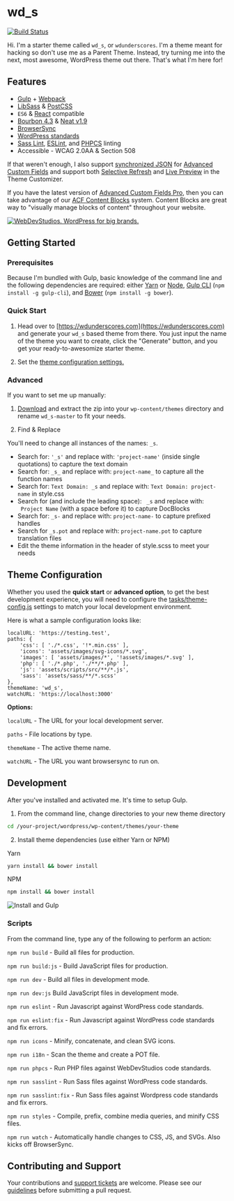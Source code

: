 wd_s
===
[![Build Status](https://travis-ci.org/WebDevStudios/wd_s.svg?branch=master)](https://travis-ci.org/WebDevStudios/wd_s)

Hi. I'm a starter theme called `wd_s`, or `wdunderscores`. I'm a theme meant for hacking so don't use me as a Parent Theme. Instead, try turning me into the next, most awesome, WordPress theme out there. That's what I'm here for!

## Features
- [Gulp](http://gulpjs.com/) + [Webpack](https://webpack.js.org/)
- [LibSass](http://sass-lang.com/) & [PostCSS](https://github.com/postcss/postcss)
- `ES6` & [React](https://reactjs.org/) compatible
- [Bourbon 4.3](http://bourbon.io/) & [Neat v1.9](http://neat.bourbon.io/docs/1.9.0/)
- [BrowserSync](https://www.browsersync.io/)
- [WordPress standards](https://make.wordpress.org/core/handbook/best-practices/coding-standards/)
- [Sass Lint](https://github.com/sasstools/sass-lint), [ESLint](https://eslint.org/), and [PHPCS](https://github.com/squizlabs/PHP_CodeSniffer) linting
- Accessible - WCAG 2.0AA & Section 508

If that weren't enough, I also support [synchronized JSON](https://www.advancedcustomfields.com/resources/synchronized-json/) for [Advanced Custom Fields](https://www.advancedcustomfields.com/) and support both [Selective Refresh](https://make.wordpress.org/core/2016/03/22/implementing-selective-refresh-support-for-widgets/) and [Live Preview](https://codex.wordpress.org/Theme_Customization_API#Part_3:_Configure_Live_Preview_.28Optional.29) in the Theme Customizer.

If you have the latest version of [Advanced Custom Fields Pro](https://www.advancedcustomfields.com/pro/), then you can take advantage of our [ACF Content Blocks](https://github.com/WebDevStudios/wd_s/wiki/ACF-Content-Blocks) system. Content Blocks are great way to "visually manage blocks of content" throughout your website.

<a href="https://webdevstudios.com/contact/"><img src="https://webdevstudios.com/wp-content/uploads/2018/04/wds-github-banner.png" alt="WebDevStudios. WordPress for big brands."></a>

## Getting Started

### Prerequisites

Because I'm bundled with Gulp, basic knowledge of the command line and the following dependencies are required: either [Yarn](https://yarnpkg.com) or [Node](https://nodejs.org), [Gulp CLI](https://github.com/gulpjs/gulp-cli) (`npm install -g gulp-cli`), and [Bower](https://bower.io/) (`npm install -g bower`).

### Quick Start
1) Head over to [https://wdunderscores.com](https://wdunderscores.com) and generate your `wd_s` based theme from there. You just input the name of the theme you want to create, click the "Generate" button, and you get your ready-to-awesomize starter theme.

2) Set the [theme configuration settings.](#theme-configuration)

### Advanced

If you want to set me up manually:

1) [Download](https://github.com/WebDevStudios/wd_s/archive/master.zip) and extract the zip into your `wp-content/themes` directory and rename `wd_s-master` to fit your needs.

2) Find & Replace

You'll need to change all instances of the names: `_s`.

* Search for: `'_s'` and replace with: `'project-name'` (inside single quotations) to capture the text domain
* Search for: `_s_` and replace with: `project-name_` to capture all the function names
* Search for: `Text Domain: _s` and replace with: `Text Domain: project-name` in style.css
* Search for (and include the leading space): <code>&nbsp;_s</code> and replace with: <code>&nbsp;Project Name</code> (with a space before it) to capture DocBlocks
* Search for: `_s-` and replace with: `project-name-` to capture prefixed handles
* Search for `_s.pot` and replace with: `project-name.pot` to capture translation files
* Edit the theme information in the header of style.scss to meet your needs

## Theme Configuration
Whether you used the **quick start** or **advanced option**, to get the best development experience, you will need to configure the [tasks/theme-config.js](tasks/theme-config.js) settings to match your local development environment.

Here is what a sample configuration looks like:

```
localURL: 'https://testing.test',
paths: {
	'css': [ './*.css', '!*.min.css' ],
	'icons': 'assets/images/svg-icons/*.svg',
	'images': [ 'assets/images/*', '!assets/images/*.svg' ],
	'php': [ './*.php', './**/*.php' ],
	'js': 'assets/scripts/src/**/*.js',
	'sass': 'assets/sass/**/*.scss'
},
themeName: 'wd_s',
watchURL: 'https://localhost:3000'
```

**Options:**

`localURL` - The URL for your local development server.

`paths` - File locations by type.

`themeName` - The active theme name.

`watchURL` - The URL you want browsersync to run on.

## Development

After you've installed and activated me. It's time to setup Gulp.

1) From the command line, change directories to your new theme directory

```bash
cd /your-project/wordpress/wp-content/themes/your-theme
```

2) Install theme dependencies (use either Yarn or NPM)

Yarn
```bash
yarn install && bower install
```
NPM
```bash
npm install && bower install
```
![Install and Gulp](https://dl.dropboxusercontent.com/s/cj1p6xjz51cpckq/wd_s-install.gif?dl=0)

### Scripts

From the command line, type any of the following to perform an action:

`npm run build` - Build all files for production.

`npm run build:js` - Build JavaScript files for production.

`npm run dev` - Build all files in development mode.

`npm run dev:js` Build JavaScript files in development mode.

`npm run eslint` - Run Javascript against WordPress code standards.

`npm run eslint:fix` - Run Javascript against WordPress code standards and fix errors.

`npm run icons` - Minify, concatenate, and clean SVG icons.

`npm run i18n` - Scan the theme and create a POT file.

`npm run phpcs` - Run PHP files against WebDevStudios code standards.

`npm run sasslint` - Run Sass files against WordPress code standards.

`npm run sasslint:fix` - Run Sass files against Wordpress code standards and fix errors.

`npm run styles` - Compile, prefix, combine media queries, and minify CSS files.

`npm run watch` - Automatically handle changes to CSS, JS, and SVGs. Also kicks off BrowserSync.

## Contributing and Support

Your contributions and [support tickets](https://github.com/WebDevStudios/wd_s/issues) are welcome. Please see our [guidelines](https://github.com/WebDevStudios/wd_s/blob/master/.github/CONTRIBUTING.md) before submitting a pull request.
